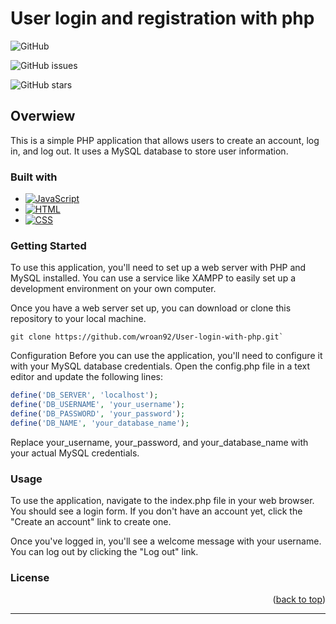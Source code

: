 <a name="readme-top"></a>
# User login and registration with php
![GitHub](https://img.shields.io/github/license/wroan92/User-login-with-php?style=flat-square)

![GitHub issues](https://img.shields.io/github/issues/wroan92/User-login-with-php?style=flat-square)

![GitHub stars](https://img.shields.io/github/stars/wroan92/User-login-with-php?style=flat-square)

## Overwiew
This is a simple PHP application that allows users to create an account, log in, and log out. It uses a MySQL database to store user information.

### Built with

- [![JavaScript][javascript-shield]][js-url]
- [![HTML][html-shield]][html-url]
- [![CSS][css-shield]][css-url]

### Getting Started
To use this application, you'll need to set up a web server with PHP and MySQL installed. You can use a service like XAMPP to easily set up a development environment on your own computer.

Once you have a web server set up, you can download or clone this repository to your local machine.

```
git clone https://github.com/wroan92/User-login-with-php.git`
```
Configuration
Before you can use the application, you'll need to configure it with your MySQL database credentials. Open the config.php file in a text editor and update the following lines:

```php
define('DB_SERVER', 'localhost');
define('DB_USERNAME', 'your_username');
define('DB_PASSWORD', 'your_password');
define('DB_NAME', 'your_database_name');
```
Replace your_username, your_password, and your_database_name with your actual MySQL credentials.

### Usage
To use the application, navigate to the index.php file in your web browser. You should see a login form. If you don't have an account yet, click the "Create an account" link to create one.

Once you've logged in, you'll see a welcome message with your username. You can log out by clicking the "Log out" link.

### License


<p align="right">(<a href="#readme-top">back to top</a>)</p>  
<hr>

[javascript-shield]: https://img.shields.io/badge/JavaScript-F0DB4F?style=for-the-badge&logo=JavaScript&logoColor=black
[js-url]: https://www.ecma-international.org/publications-and-standards/standards/ecma-262/
[html-shield]: https://img.shields.io/badge/HTML-e34c26?style=for-the-badge&logo=HTML5&logoColor=white
[html-url]: https://html.spec.whatwg.org/multipage/
[css-shield]: https://img.shields.io/badge/CSS-264de4?style=for-the-badge&logo=CSS3&logoColor=white
[css-url]: https://www.w3.org/Style/CSS/Overview.en.html
